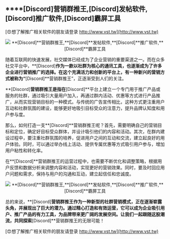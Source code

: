 ## ****[Discord]**营销群推王,**[Discord]**发帖软件,**[Discord]**推广软件,**[Discord]**霸屏工具**

[😍想了解推广相关软件的朋友请登录 http://www.vst.tw](http://www.vst.tw)

 <center><img src="https://vst.tw/MP4/tuiguang/png/7.png" alt="**[Discord]**营销群推王,**[Discord]**发帖软件,**[Discord]**推广软件,**[Discord]**霸屏工具"></center>

随着互联网的快速发展，社交媒体已经成为了企业营销的重要渠道之一。而在众多社交平台中，**[Discord]**作为一款以社群为核心的通讯工具，也逐渐成为了许多企业进行营销推广的选择。在这个充满活力和创新的平台上，有一种新兴的营销方式被称为“**[Discord]**营销群推王”，正逐渐受到人们的关注。

**[Discord]**营销群推王是指在**[Discord]**平台上建立一个专门用于推广产品或服务的社群，通过吸引大量用户加入，再通过群内活动、优惠等方式进行产品推广，从而实现营销目标的一种模式。与传统的广告宣传相比，这种方式更注重用户互动和社群氛围的建设，能够更好地吸引目标受众的注意力，提升品牌认知度和用户参与度。

那么，如何打造一支**[Discord]**营销群推王呢？首先，需要明确自己的营销目标和定位，确定好目标受众群体，并设计吸引他们的内容和活动。其次，在群内建设过程中，要注重社群氛围的培养，促进用户之间的互动和交流，建立起良好的用户体验。同时，可以通过举办线上活动、提供专属优惠等方式吸引用户参与，增加用户粘性和转化率。

在**[Discord]**营销群推王的运营过程中，也需要不断优化和调整策略，根据用户反馈和数据分析来调整内容和活动，实现更好的营销效果。同时，要及时回应用户问题和需求，保持与用户的沟通和互动，建立起信任和忠诚度。

 <center><img src="https://vst.tw/MP4/tuiguang/png/4.png" alt="**[Discord]**营销群推王,**[Discord]**发帖软件,**[Discord]**推广软件,**[Discord]**霸屏工具"></center>

总的来说，**[Discord]**营销群推王作为一种新型的社群营销模式，正在逐渐崭露头角，并展现出了巨大的潜力。通过精心打造和有效运营，它可以成为企业吸引用户、推广产品的有力工具，为品牌带来更广阔的发展空间。让我们一起跟随这股潮流，共同探索**[Discord]**营销群推王的无限可能！

[😍想了解推广相关软件的朋友请登录 http://www.vst.tw](http://www.vst.tw)



